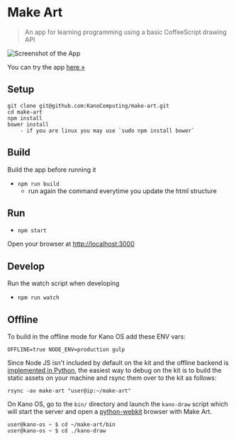 # Make Art

> An app for learning programming using a basic CoffeeScript drawing API

![Screenshot of the App](make-art-screenshot.png)

You can try the app [here »](http://art.kano.me/)

## Setup

    git clone git@github.com:KanoComputing/make-art.git
    cd make-art
    npm install
    bower install
        - if you are linux you may use `sudo npm install bower`

## Build

Build the app before running it

- `npm run build`
    - run again the command everytime you update the html structure

## Run

- `npm start`

Open your browser at [http://localhost:3000](http://localhost:3000)

## Develop

Run the watch script when developing

- `npm run watch`

## Offline

To build in the offline mode for Kano OS add these ENV vars:

    OFFLINE=true NODE_ENV=production gulp

Since Node JS isn't included by default on the kit and the offline backend is
[implemented in Python](/kano_draw/server.py), the easiest way to
debug on the kit is to build the static assets on your machine and rsync them
over to the kit as follows:

    rsync -av make-art "user@ip:~/make-art"

On Kano OS, go to the `bin/` directory and launch the `kano-draw` script
which will start the server and open a
[python-webkit](https://wiki.python.org/moin/PythonWebKit) browser with Make
Art.

    user@kano-os ~ $ cd ~/make-art/bin
    user@kano-os ~ $ cd ./kano-draw
